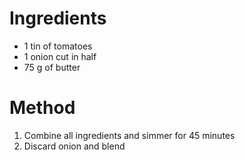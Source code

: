 # Ingredients 

- 1 tin of tomatoes
- 1 onion cut in half
- 75 g of butter

# Method

1. Combine all ingredients and simmer for 45 minutes
2. Discard onion and blend
